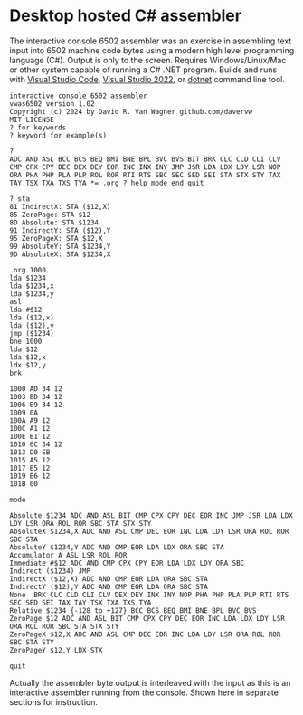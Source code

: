 # Desktop hosted C# assembler

The interactive console 6502 assembler was an exercise in assembling text input into 6502 machine code bytes using a modern high level programming language (C#).  Output is only to the screen.  Requires Windows/Linux/Mac or other system capable of running a C# .NET program.  Builds and runs with [Visual Studio Code](https://code.visualstudio.com/), [Visual Studio 2022](https://visualstudio.microsoft.com/), or [dotnet](https://learn.microsoft.com/en-us/dotnet/) command line tool.

````
interactive console 6502 assembler
vwas6502 version 1.02
Copyright (c) 2024 by David R. Van Wagner github.com/davervw
MIT LICENSE
? for keywords
? keyword for example(s)

?
ADC AND ASL BCC BCS BEQ BMI BNE BPL BVC BVS BIT BRK CLC CLD CLI CLV CMP CPX CPY DEC DEX DEY EOR INC INX INY JMP JSR LDA LDX LDY LSR NOP ORA PHA PHP PLA PLP ROL ROR RTI RTS SBC SEC SED SEI STA STX STY TAX TAY TSX TXA TXS TYA *= .org ? help mode end quit

? sta
81 IndirectX: STA ($12,X)
85 ZeroPage: STA $12
8D Absolute: STA $1234
91 IndirectY: STA ($12),Y
95 ZeroPageX: STA $12,X
99 AbsoluteY: STA $1234,Y
9D AbsoluteX: STA $1234,X

.org 1000
lda $1234
lda $1234,x
lda $1234,y
asl
lda #$12
lda ($12,x)
lda ($12),y
jmp ($1234)
bne 1000
lda $12
lda $12,x
ldx $12,y
brk

1000 AD 34 12
1003 BD 34 12
1006 B9 34 12
1009 0A
100A A9 12
100C A1 12
100E B1 12
1010 6C 34 12
1013 D0 EB
1015 A5 12
1017 B5 12
1019 B6 12
101B 00

mode

Absolute $1234 ADC AND ASL BIT CMP CPX CPY DEC EOR INC JMP JSR LDA LDX LDY LSR ORA ROL ROR SBC STA STX STY
AbsoluteX $1234,X ADC AND ASL CMP DEC EOR INC LDA LDY LSR ORA ROL ROR SBC STA
AbsoluteY $1234,Y ADC AND CMP EOR LDA LDX ORA SBC STA
Accumulator A ASL LSR ROL ROR
Immediate #$12 ADC AND CMP CPX CPY EOR LDA LDX LDY ORA SBC
Indirect ($1234) JMP
IndirectX ($12,X) ADC AND CMP EOR LDA ORA SBC STA
IndirectY ($12),Y ADC AND CMP EOR LDA ORA SBC STA
None  BRK CLC CLD CLI CLV DEX DEY INX INY NOP PHA PHP PLA PLP RTI RTS SEC SED SEI TAX TAY TSX TXA TXS TYA
Relative $1234 {-128 to +127} BCC BCS BEQ BMI BNE BPL BVC BVS
ZeroPage $12 ADC AND ASL BIT CMP CPX CPY DEC EOR INC LDA LDX LDY LSR ORA ROL ROR SBC STA STX STY
ZeroPageX $12,X ADC AND ASL CMP DEC EOR INC LDA LDY LSR ORA ROL ROR SBC STA STY
ZeroPageY $12,Y LDX STX

quit
````

Actually the assembler byte output is interleaved with the input as this is an interactive assembler running from the console.  Shown here in separate sections for instruction.
